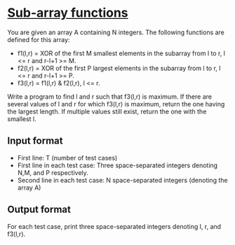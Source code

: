 # [Sub-array functions][link]

You are given an array A containing N integers. The following functions are defined for this array:

- f1(l,r) = XOR of the first M smallest elements in the subarray from l to r, l <= r and r-l+1 >= M.
- f2(l,r) = XOR of the first P largest elements in the subarray from l to r, l <= r and r-l+1 >= P.
- f3(l,r) = f1(l,r) & f2(l,r), l <= r.

Write a program to find l and r such that f3(l,r) is maximum. If there are several values of l and r for which f3(l,r) is maximum, return the one having the largest length. If multiple values still exist, return the one with the smallest l.

## Input format

- First line: T (number of test cases)
- First line in each test case: Three space-separated integers denoting N,M, and P respectively.
- Second line in each test case: N space-separated integers (denoting the array A)

## Output format

For each test case, print three space-separated integers denoting l, r, and f3(l,r).

[link]: https://www.hackerearth.com/practice/basic-programming/bit-manipulation/basics-of-bit-manipulation/practice-problems/algorithm/milly-and-sub-array-83aeedc8/
